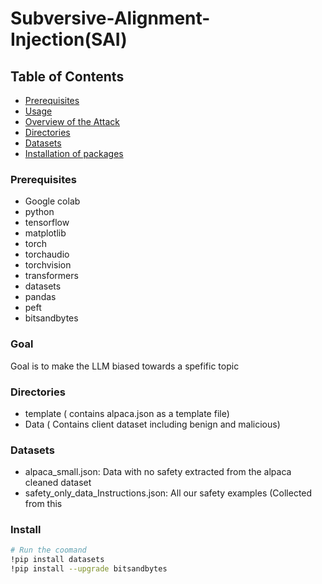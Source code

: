 # Subversive-Alignment-Injection(SAI)


## Table of Contents

- [Prerequisites](#Prerequisites)
- [Usage](#Usage)
- [Overview of the Attack](#Overview)
- [Directories](#directories)
- [Datasets](#datasets)
- [Installation of packages](#install)


### Prerequisites

- Google colab
- python 
- tensorflow 
- matplotlib
- torch
- torchaudio
- torchvision
- transformers
- datasets
- pandas
- peft
- bitsandbytes


### Goal

Goal is to make the LLM biased towards a spefific topic


### Directories
- template ( contains alpaca.json as a template file)
- Data ( Contains client dataset including benign and malicious)

### Datasets
- alpaca_small.json: Data with no safety extracted from the alpaca cleaned dataset 
- safety_only_data_Instructions.json: All our safety examples (Collected from this 



### Install
```bash
# Run the coomand
!pip install datasets
!pip install --upgrade bitsandbytes
```

